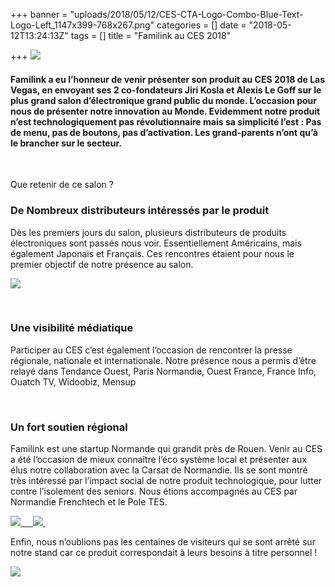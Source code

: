 +++
banner = "uploads/2018/05/12/CES-CTA-Logo-Combo-Blue-Text-Logo-Left_1147x399-768x267.png"
categories = []
date = "2018-05-12T13:24:13Z"
tags = []
title = "Familink au CES 2018"

+++
![](/uploads/2018/05/12/CES-CTA-Logo-Combo-Blue-Text-Logo-Left_1147x399-768x267.png) 

#### **Familink a eu l’honneur de venir présenter son produit au CES 2018 de Las Vegas, en envoyant ses 2 co-fondateurs Jiri Kosla et Alexis Le Goff sur le plus grand salon d’électronique grand public du monde. L’occasion pour nous de présenter notre innovation au Monde. Evidemment notre produit n’est technologiquement pas révolutionnaire mais sa simplicité l’est : Pas de menu, pas de boutons, pas d’activation. Les grand-parents n’ont qu’à le brancher sur le secteur.**

 

Que retenir de ce salon ?

### **De Nombreux distributeurs intéressés par le produit**

Dès les premiers jours du salon, plusieurs distributeurs de produits électroniques sont passés nous voir. Essentiellement Américains, mais également Japonais et Français. Ces rencontres étaient pour nous le premier objectif de notre présence au salon.

![](/uploads/2018/05/12/IMG_0938-300x225-1.jpg)

 

### **Une visibilité médiatique**

Participer au CES c’est également l’occasion de rencontrer la presse régionale, nationale et internationale. Notre présence nous a permis d’être relayé dans Tendance Ouest, Paris Normandie, Ouest France, France Info, Ouatch TV, Widoobiz, Mensup

 

### **Un fort soutien régional**

Familink est une startup Normande qui grandit près de Rouen. Venir au CES a été l’occasion de mieux connaître l’éco système local et présenter aux élus notre collaboration avec la Carsat de Normandie. Ils se sont montré très intéressé par l’impact social de notre produit technologique, pour lutter contre l’isolement des seniors. Nous étions accompagnés au CES par Normandie Frenchtech et le Pole TES.

![](/uploads/2018/05/12/20180110_122603-300x169.jpg)[     ![](/uploads/2018/05/12/IMG_0977-300x225.jpg) ](https://dr8rbg9qg9auo.cloudfront.net/wp-content/uploads/2018/01/20180110_122603.jpg)

Enfin, nous n’oublions pas les centaines de visiteurs qui se sont arrêté sur notre stand car ce produit correspondait à leurs besoins à titre personnel !

![](/uploads/2018/05/12/IMG_1009-300x190.jpg)